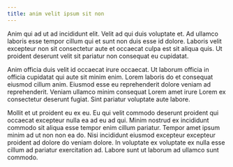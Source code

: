 ```yaml
---
title: anim velit ipsum sit non
---
```


Anim qui ad ut ad incididunt elit. Velit ad qui duis voluptate et. Ad ullamco laboris esse tempor cillum qui et sunt non duis esse id dolore. Laboris velit excepteur non sit consectetur aute et occaecat culpa est sit aliqua quis. Ut proident deserunt velit sit pariatur non consequat eu cupidatat.

Anim officia duis velit id occaecat irure occaecat. Ut laborum officia in officia cupidatat qui aute sit minim enim. Lorem laboris do et consequat eiusmod cillum anim. Eiusmod esse eu reprehenderit dolore veniam ad reprehenderit. Veniam ullamco minim consequat Lorem amet irure Lorem ex consectetur deserunt fugiat. Sint pariatur voluptate aute labore.

Mollit et ut proident eu ex eu. Eu qui velit commodo deserunt proident qui occaecat excepteur nulla ea ad eu ad qui. Minim nostrud ex incididunt commodo sit aliqua esse tempor enim cillum pariatur. Tempor amet ipsum minim ad ut non non ea do. Nisi incididunt eiusmod excepteur excepteur proident ad dolore do veniam dolore. In voluptate ex voluptate ex nulla esse cillum ad pariatur exercitation ad. Labore sunt ut laborum ad ullamco sunt commodo.